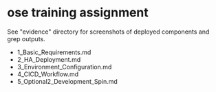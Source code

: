 # ose training assignment
See "evidence" directory for screenshots of deployed components and grep outputs.

- 1_Basic_Requirements.md
- 2_HA_Deployment.md
- 3_Environment_Configuration.md
- 4_CICD_Workflow.md
- 5_Optional2_Development_Spin.md
